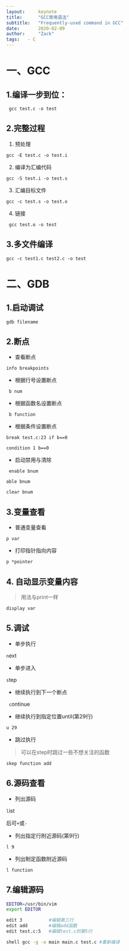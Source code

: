 ```yaml
---
layout:		keynote
title:		"GCC常用语法"
subtitle:	"Frequently-used command in GCC"
date:		2020-02-09
author:		"Zack"
tags:	- C		
---
```

# 一、GCC

## 1.编译一步到位： 

` gcc test.c -o test`

## 2.完整过程

1. 预处理

`gcc -E test.c -o test.i`

2. 编译为汇编代码

`gcc -S test.i -o test.s`

3. 汇编目标文件

`gcc -c test.s -o test.o`

4. 链接

` gcc test.o -o test`

## 3.多文件编译

`gcc -c test1.c test2.c -o test`



# 二、GDB

## 1.启动调试

`gdb filename`

## 2.断点

- 查看断点

`info breakpoints`

- 根据行号设置断点

` b num`

- 根据函数名设置断点

` b function`

-  根据条件设置断点

`break test.c:23 if b==0`

`condition 1 b==0`

- 启动禁用与清除

` enable bnum`

`able bnum`

`clear bnum`

## 3.变量查看

- 普通变量查看

`p var`

- 打印指针指向内容

`p *pointer`

## 4. 自动显示变量内容

> 用法与print一样

`display var`

## 5.调试

- 单步执行

`n`ext

- 单步进入

`s`tep

- 继续执行到下一个断点

` c`ontinue

- 继续执行到指定位置until(第29行)

`u 29`

- 跳过执行

> 可以在step时跳过一些不想关注的函数

`skep function add`

## 6.源码查看

- 列出源码

`l`ist

后可`+`或`-`

- 列出指定行附近源码(第9行)

`l 9`

- 列出制定函数附近源码

`l function`

## 7.编辑源码

```bash
EDITOR=/usr/bin/vim
export EDITOR	

edit 3 			#编辑第三行
edit add 		#编辑add函数
edit test.c:5	#编辑test.c的第5行

shell gcc -g -o main main.c test.c #重新编译
```
